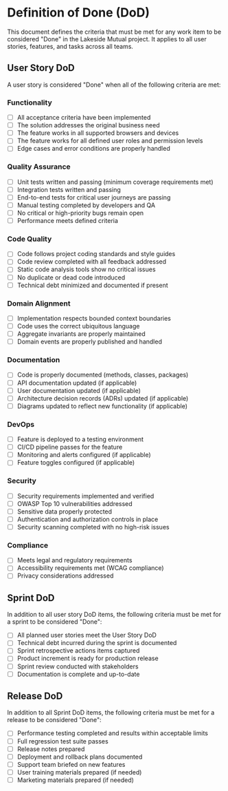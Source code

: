 # Definition of Done (DoD)

This document defines the criteria that must be met for any work item to be considered "Done" in the Lakeside Mutual project. It applies to all user stories, features, and tasks across all teams.

## User Story DoD

A user story is considered "Done" when all of the following criteria are met:

### Functionality
- [ ] All acceptance criteria have been implemented
- [ ] The solution addresses the original business need
- [ ] The feature works in all supported browsers and devices
- [ ] The feature works for all defined user roles and permission levels
- [ ] Edge cases and error conditions are properly handled

### Quality Assurance
- [ ] Unit tests written and passing (minimum coverage requirements met)
- [ ] Integration tests written and passing
- [ ] End-to-end tests for critical user journeys are passing
- [ ] Manual testing completed by developers and QA
- [ ] No critical or high-priority bugs remain open
- [ ] Performance meets defined criteria

### Code Quality
- [ ] Code follows project coding standards and style guides
- [ ] Code review completed with all feedback addressed
- [ ] Static code analysis tools show no critical issues
- [ ] No duplicate or dead code introduced
- [ ] Technical debt minimized and documented if present

### Domain Alignment
- [ ] Implementation respects bounded context boundaries
- [ ] Code uses the correct ubiquitous language
- [ ] Aggregate invariants are properly maintained
- [ ] Domain events are properly published and handled

### Documentation
- [ ] Code is properly documented (methods, classes, packages)
- [ ] API documentation updated (if applicable)
- [ ] User documentation updated (if applicable)
- [ ] Architecture decision records (ADRs) updated (if applicable)
- [ ] Diagrams updated to reflect new functionality (if applicable)

### DevOps
- [ ] Feature is deployed to a testing environment
- [ ] CI/CD pipeline passes for the feature
- [ ] Monitoring and alerts configured (if applicable)
- [ ] Feature toggles configured (if applicable)

### Security
- [ ] Security requirements implemented and verified
- [ ] OWASP Top 10 vulnerabilities addressed
- [ ] Sensitive data properly protected
- [ ] Authentication and authorization controls in place
- [ ] Security scanning completed with no high-risk issues

### Compliance
- [ ] Meets legal and regulatory requirements
- [ ] Accessibility requirements met (WCAG compliance)
- [ ] Privacy considerations addressed

## Sprint DoD

In addition to all user story DoD items, the following criteria must be met for a sprint to be considered "Done":

- [ ] All planned user stories meet the User Story DoD
- [ ] Technical debt incurred during the sprint is documented
- [ ] Sprint retrospective actions items captured
- [ ] Product increment is ready for production release
- [ ] Sprint review conducted with stakeholders
- [ ] Documentation is complete and up-to-date

## Release DoD

In addition to all Sprint DoD items, the following criteria must be met for a release to be considered "Done":

- [ ] Performance testing completed and results within acceptable limits
- [ ] Full regression test suite passes
- [ ] Release notes prepared
- [ ] Deployment and rollback plans documented
- [ ] Support team briefed on new features
- [ ] User training materials prepared (if needed)
- [ ] Marketing materials prepared (if needed)
